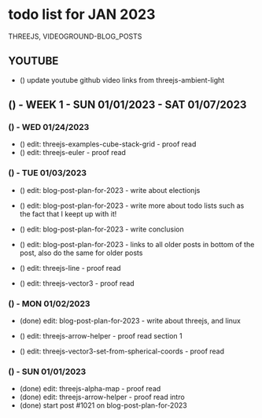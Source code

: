 # todo list for JAN 2023

THREEJS, VIDEOGROUND-BLOG_POSTS

## YOUTUBE
* () update youtube github video links from threejs-ambient-light

<!-------- ----------
-- WEEK 1
---------- --------->
## () - WEEK 1 - SUN 01/01/2023 - SAT 01/07/2023

### () - WED 01/24/2023
* () edit: threejs-examples-cube-stack-grid - proof read
* () edit: threejs-euler - proof read

### () - TUE 01/03/2023
* () edit: blog-post-plan-for-2023 - write about electionjs
* () edit: blog-post-plan-for-2023 - write more about todo lists such as the fact that I keept up with it!
* () edit: blog-post-plan-for-2023 - write conclusion
* () edit: blog-post-plan-for-2023 - links to all older posts in bottom of the post, also do the same for older posts

* () edit: threejs-line - proof read
* () edit: threejs-vector3 - proof read

### () - MON 01/02/2023
* (done) edit: blog-post-plan-for-2023 - write about threejs, and linux

* () edit: threejs-arrow-helper - proof read section 1
* () edit: threejs-vector3-set-from-spherical-coords - proof read


### () - SUN 01/01/2023
* (done) edit: threejs-alpha-map - proof read
* (done) edit: threejs-arrow-helper - proof read intro
* (done) start post #1021 on blog-post-plan-for-2023
